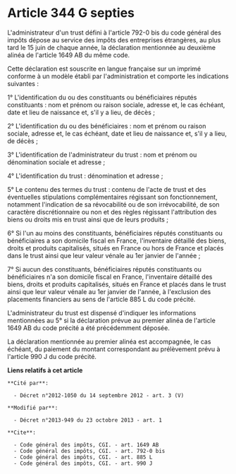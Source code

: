 # Article 344 G septies

L'administrateur d'un trust défini à l'article 792-0 bis du code général des impôts dépose au service des impôts des
entreprises étrangères, au plus tard le 15 juin de chaque année, la déclaration mentionnée au deuxième alinéa de l'article
1649 AB du même code. 

Cette déclaration est   souscrite en langue française sur un imprimé conforme à un modèle établi par l'administration et
comporte les indications suivantes : 

1° L'identification du ou des constituants ou bénéficiaires réputés constituants : nom et prénom ou raison sociale, adresse
et, le cas échéant, date et lieu de naissance et, s'il y a lieu, de décès ; 

2° L'identification du ou des bénéficiaires : nom et prénom ou raison sociale, adresse et, le cas échéant, date et lieu de
naissance et, s'il y a lieu, de décès ; 

3° L'identification de l'administrateur du trust : nom et prénom ou dénomination sociale et adresse ; 

4° L'identification du trust : dénomination et adresse ; 

5° Le contenu des termes du trust : contenu de l'acte de trust et des éventuelles stipulations complémentaires régissant son
fonctionnement, notamment l'indication de sa révocabilité ou de son irrévocabilité, de son caractère discrétionnaire ou non
et des règles régissant l'attribution des biens ou droits mis en trust ainsi que de leurs produits ; 

6° Si l'un au moins des constituants, bénéficiaires réputés constituants ou bénéficiaires a son domicile fiscal en France,
l'inventaire détaillé des biens, droits et produits capitalisés, situés en France ou hors de France et placés dans le trust
ainsi que leur valeur vénale au 1er janvier de l'année ; 

7° Si aucun des constituants, bénéficiaires réputés constituants ou bénéficiaires n'a son domicile fiscal en France,
l'inventaire détaillé des biens, droits et produits capitalisés, situés en France et placés dans le trust ainsi que leur
valeur vénale au 1er janvier de l'année, à l'exclusion des placements financiers au sens de l'article 885 L du code précité. 

L'administrateur du trust est dispensé d'indiquer les informations mentionnées au 5° si la déclaration prévue au premier
alinéa de l'article 1649 AB du code précité a été précédemment déposée. 

La déclaration mentionnée au premier alinéa est accompagnée, le cas échéant, du paiement du montant correspondant au
prélèvement prévu à l'article 990 J du code précité.

**Liens relatifs à cet article**

	**Cité par**:

	  - Décret n°2012-1050 du 14 septembre 2012 - art. 3 (V)

	**Modifié par**:

	  - Décret n°2013-949 du 23 octobre 2013 - art. 1

	**Cite**:

	  - Code général des impôts, CGI. - art. 1649 AB
	  - Code général des impôts, CGI. - art. 792-0 bis
	  - Code général des impôts, CGI. - art. 885 L
	  - Code général des impôts, CGI. - art. 990 J
